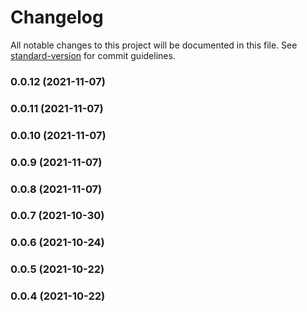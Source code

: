 # Changelog

All notable changes to this project will be documented in this file. See [standard-version](https://github.com/conventional-changelog/standard-version) for commit guidelines.

### 0.0.12 (2021-11-07)

### 0.0.11 (2021-11-07)

### 0.0.10 (2021-11-07)

### 0.0.9 (2021-11-07)

### 0.0.8 (2021-11-07)

### 0.0.7 (2021-10-30)

### 0.0.6 (2021-10-24)

### 0.0.5 (2021-10-22)

### 0.0.4 (2021-10-22)
